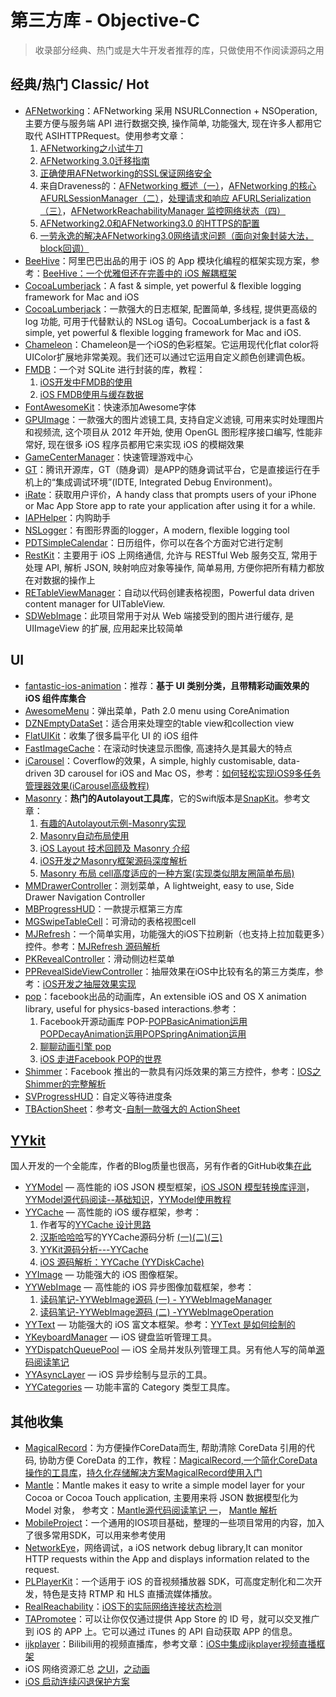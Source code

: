 # 第三方库 - Objective-C
> 收录部分经典、热门或是大牛开发者推荐的库，只做使用不作阅读源码之用

## 经典/热门 Classic/ Hot
- [AFNetworking][1]：AFNetworking 采用 NSURLConnection + NSOperation, 主要方便与服务端 API 进行数据交换, 操作简单, 功能强大, 现在许多人都用它取代 ASIHTTPRequest。使用参考文章：
	1. [AFNetworking之小试牛刀][2]
	2. [AFNetworking 3.0迁移指南][3]
	4. [正确使用AFNetworking的SSL保证网络安全][4]
	6. 来自Draveness的：[AFNetworking 概述（一）][5]，[AFNetworking 的核心 AFURLSessionManager（二）][6]，[处理请求和响应 AFURLSerialization（三）][7]，[AFNetworkReachabilityManager 监控网络状态（四）][8]
	7. [AFNetworking2.0和AFNetworking3.0 的HTTPS的配置][9]
	8. [一劳永逸的解决AFNetworking3.0网络请求问题（面向对象封装大法，block回调）][10]
- [BeeHive][11]：阿里巴巴出品的用于 iOS 的 App 模块化编程的框架实现方案，参考：[BeeHive：一个优雅但还在完善中的 iOS 解耦框架][12]
- [CocoaLumberjack][13]：A fast & simple, yet powerful & flexible logging framework for Mac and iOS
- [CocoaLumberjack][14]：一款强大的日志框架, 配置简单, 多线程, 提供更高级的 log 功能, 可用于代替默认的 NSLog 语句。CocoaLumberjack is a fast & simple, yet powerful & flexible logging framework for Mac and iOS.
- [Chameleon][15]：Chameleon是一个iOS的色彩框架。它运用现代化flat color将UIColor扩展地非常美观。我们还可以通过它运用自定义颜色创建调色板。
- [FMDB][16]：一个对 SQLite 进行封装的库，教程：
	1. [iOS开发中FMDB的使用][17]
	2. [iOS FMDB使用与缓存数据][18]
- [FontAwesomeKit][19]：快速添加Awesome字体
- [GPUImage][20]：一款强大的图片滤镜工具, 支持自定义滤镜, 可用来实时处理图片和视频流, 这个项目从 2012 年开始, 使用 OpenGL 图形程序接口编写, 性能非常好, 现在很多 iOS 程序员都用它来实现 iOS 的模糊效果
- [GameCenterManager][21]：快速管理游戏中心
- [GT][22]：腾讯开源库，GT（随身调）是APP的随身调试平台，它是直接运行在手机上的“集成调试环境”(IDTE, Integrated Debug Environment)。
- [iRate][23]：获取用户评价，A handy class that prompts users of your iPhone or Mac App Store app to rate your application after using it for a while. 
- [IAPHelper][24]：内购助手
- [NSLogger][25]：有图形界面的logger，A modern, flexible logging tool
- [PDTSimpleCalendar][26]：日历组件，你可以在各个方面对它进行定制
- [RestKit][27]：主要用于 iOS 上网络通信, 允许与 RESTful Web 服务交互, 常用于处理 API, 解析 JSON, 映射响应对象等操作, 简单易用, 方便你把所有精力都放在对数据的操作上
- [RETableViewManager][28]：自动以代码创建表格视图，Powerful data driven content manager for UITableView.
- [SDWebImage][29]：此项目常用于对从 Web 端接受到的图片进行缓存, 是 UIImageView 的扩展, 应用起来比较简单

## UI
- [fantastic-ios-animation][30]：推荐：**基于 UI 类别分类，且带精彩动画效果的 iOS 组件库集合**
- [AwesomeMenu][31]：弹出菜单，Path 2.0 menu using CoreAnimation
- [DZNEmptyDataSet][32]：适合用来处理空的table view和collection view
- [FlatUIKit][33]：收集了很多扁平化 UI 的 iOS 组件
- [FastImageCache][34]：在滚动时快速显示图像, 高速持久是其最大的特点
- [iCarousel][35]：Coverflow的效果，A simple, highly customisable, data-driven 3D carousel for iOS and Mac OS，参考：[如何轻松实现iOS9多任务管理器效果(iCarousel高级教程)][36]
- [Masonry][37]：**热门的Autolayout工具库**，它的Swift版本是[SnapKit][38]。参考文章：
	1. [有趣的Autolayout示例-Masonry实现][39]
	2. [Masonry自动布局使用][40]
	3. [iOS Layout 技术回顾及 Masonry 介绍][41]
	4. [iOS开发之Masonry框架源码深度解析][42]
	5. [Masonry 布局 cell高度适应的一种方案(实现类似朋友圈简单布局)][43]
- [MMDrawerController][44]：测划菜单，A lightweight, easy to use, Side Drawer Navigation Controller
- [MBProgressHUD][45]：一款提示框第三方库
- [MGSwipeTableCell][46]：可滑动的表格视图cell
- [MJRefresh][47]：一个简单实用，功能强大的iOS下拉刷新（也支持上拉加载更多）控件。参考：[MJRefresh 源码解析][48]
- [PKRevealController][49]：滑动侧边栏菜单
- [PPRevealSideViewController][50]：抽屉效果在iOS中比较有名的第三方类库，参考：[iOS开发之抽屉效果实现][51]
- [pop][52]：facebook出品的动画库，An extensible iOS and OS X animation library, useful for physics-based interactions.参考：
	1. Facebook开源动画库 POP-[POPBasicAnimation运用][53][POPDecayAnimation运用][54][POPSpringAnimation运用][55]
	2. [聊聊动画引擎 pop][56]
	3. [iOS 走进Facebook POP的世界][57]
- [Shimmer][58]：Facebook 推出的一款具有闪烁效果的第三方控件，参考：[IOS之Shimmer的完整解析][59]
- [SVProgressHUD][60]：自定义等待进度条
- [TBActionSheet][61]：参考文-[自制一款强大的 ActionSheet][62]


## [YYkit][63]
国人开发的一个全能库，作者的Blog质量也很高，另有作者的GitHub收集[在此][64]
- [YYModel][65] — 高性能的 iOS JSON 模型框架，[iOS JSON 模型转换库评测][66]，[YYModel源代码阅读--基础知识][67]，[YYModel使用教程][68]
- [YYCache][69] — 高性能的 iOS 缓存框架，参考：
	1. 作者写的[YYCache 设计思路][70]
	2. [汉斯哈哈哈][71]写的YYCache源码分析 [(一)][72][(二)][73][(三)][74]
	3. [YYKit源码分析---YYCache][75]
	4. [iOS 源码解析：YYCache (YYDiskCache)][76]
- [YYImage][77] — 功能强大的 iOS 图像框架。
- [YYWebImage][78] — 高性能的 iOS 异步图像加载框架，参考：
	1. [读码笔记-YYWebImage源码 (一) - YYWebImageManager][79]
	2. [读码笔记-YYWebImage源码 (二) -YYWebImageOperation][80]
- [YYText][81] — 功能强大的 iOS 富文本框架。参考：[YYText 是如何绘制的][82]
- [YKeyboardManager][83] — iOS 键盘监听管理工具。
- [YYDispatchQueuePool][84] — iOS 全局并发队列管理工具。另有他人写的简单[源码阅读笔记][85]
- [YYAsyncLayer][86] — iOS 异步绘制与显示的工具。
- [YYCategories][87] — 功能丰富的 Category 类型工具库。


## 其他收集
- [MagicalRecord][88]：为方便操作CoreData而生, 帮助清除 CoreData 引用的代码, 协助方便 CoreData 的工作，教程：[MagicalRecord,一个简化CoreData操作的工具库][89]，[持久化存储解决方案MagicalRecord使用入门][90]
- [Mantle][91]：Mantle makes it easy to write a simple model layer for your Cocoa or Cocoa Touch application, 主要用来将 JSON 数据模型化为 Model 对象， 参考文：[Mantle源代码阅读笔记 一][92]， [Mantle 解析][93]
- [MobileProject][94]：一个通用的IOS项目基础，整理的一些项目常用的内容，加入了很多常用SDK，可以用来参考使用
- [NetworkEye][95]，网络调试，a iOS network debug library,It can monitor HTTP requests within the App and displays information related to the request.
- [PLPlayerKit][96]：一个适用于 iOS 的音视频播放器 SDK，可高度定制化和二次开发，特色是支持 RTMP 和 HLS 直播流媒体播放。
- [RealReachability][97]：[iOS下的实际网络连接状态检测][98]
- [TAPromotee][99]：可以让你仅仅通过提供 App Store 的 ID 号，就可以交叉推广到 iOS 的 APP 上。它可以通过 iTunes 的 API 自动获取 APP 的信息。
- [ijkplayer][100]：Bilibili用的视频直播库，参考文章：[iOS中集成ijkplayer视频直播框架][101]
- iOS 网络资源汇总 [之UI][102]，[之动画][103]
- [iOS 启动连续闪退保护方案][104]


[1]:	https://github.com/AFNetworking/AFNetworking "AFNetworking"
[2]:	http://www.jianshu.com/p/8cc137ac26f0 "AFNetworking之小试牛刀"
[3]:	http://www.jianshu.com/p/047463a7ce9b "AFNetworking 3.0迁移指南"
[4]:	http://www.jianshu.com/p/4102b817ff2f "正确使用AFNetworking的SSL保证网络安全"
[5]:	http://draveness.me/afnetworking1/ "AFNetworking 概述（一）"
[6]:	http://draveness.me/afnetworking2/ "AFNetworking 的核心 AFURLSessionManager（二）"
[7]:	http://draveness.me/afnetworking3/ "处理请求和响应 AFURLSerialization（三）"
[8]:	http://draveness.me/afnetworking4/ "AFNetworkReachabilityManager 监控网络状态（四）"
[9]:	http://www.cnblogs.com/zhangsheng-iOS/p/6398920.html "AFNetworking2.0和AFNetworking3.0 的HTTPS的配置"
[10]:	http://www.cnblogs.com/beckwang0912/p/7052782.html "一劳永逸的解决AFNetworking3.0网络请求问题（面向对象封装大法，block回调）"
[11]:	https://github.com/alibaba/BeeHive "BeeHive"
[12]:	http://www.jianshu.com/p/24f6299ebe82 "BeeHive：一个优雅但还在完善中的 iOS 解耦框架"
[13]:	https://github.com/CocoaLumberjack/CocoaLumberjack "CocoaLumberjack"
[14]:	https://github.com/CocoaLumberjack/CocoaLumberjack "CocoaLumberjack"
[15]:	https://github.com/ViccAlexander/Chameleon "Chameleon"
[16]:	https://github.com/ccgus/fmdb "FMDB"
[17]:	http://www.cnblogs.com/jerehedu/p/5025950.html "iOS开发中FMDB的使用"
[18]:	http://www.jianshu.com/p/968c381cb7d7 "iOS FMDB使用与缓存数据"
[19]:	https://github.com/PrideChung/FontAwesomeKit "FontAwesomeKit"
[20]:	https://github.com/BradLarson/GPUImage "GPUImage"
[21]:	https://github.com/nihalahmed/GameCenterManager "GameCenterManager"
[22]:	https://github.com/TencentOpen/GT "GT"
[23]:	https://github.com/nicklockwood/iRate "iRate"
[24]:	https://github.com/saturngod/IAPHelper "IAPHelper"
[25]:	https://github.com/fpillet/NSLogger "NSLogger"
[26]:	https://github.com/jivesoftware/PDTSimpleCalendar "PDTSimpleCalendar"
[27]:	https://github.com/RestKit/RestKit "RestKit"
[28]:	https://github.com/romaonthego/RETableViewManager "RETableViewManager"
[29]:	https://github.com/rs/SDWebImage "SDWebImage"
[30]:	https://github.com/onmyway133/fantastic-ios-animation "fantastic-ios-animation"
[31]:	https://github.com/levey/AwesomeMenu "AwesomeMenu"
[32]:	https://github.com/dzenbot/DZNEmptyDataSet "DZNEmptyDataSet"
[33]:	https://github.com/Grouper/FlatUIKit "FlatUIKit"
[34]:	https://github.com/path/FastImageCache "FastImageCache"
[35]:	https://github.com/nicklockwood/iCarousel "iCarousel"
[36]:	http://www.cnblogs.com/jgCho/p/5275408.html "如何轻松实现iOS9多任务管理器效果(iCarousel高级教程)"
[37]:	https://github.com/SnapKit/Masonry "Masonry"
[38]:	https://github.com/SnapKit/SnapKit "SnapKit"
[39]:	http://tutuge.me/2015/05/23/autolayout-example-with-masonry/ "有趣的Autolayout示例-Masonry实现"
[40]:	http://www.cnblogs.com/salam/p/5054474.html "Masonry自动布局使用"
[41]:	http://www.taijicoder.com/2015/12/12/iOS-Layout-and-Masnory/ "iOS Layout 技术回顾及 Masonry 介绍"
[42]:	http://www.cnblogs.com/ludashi/p/5591572.html "iOS开发之Masonry框架源码深度解析"
[43]:	http://www.jianshu.com/p/50c7fd44ecd3 "Masonry 布局 cell高度适应的一种方案(实现类似朋友圈简单布局)"
[44]:	https://github.com/mutualmobile/MMDrawerController "MMDrawerController"
[45]:	https://github.com/jdg/MBProgressHUD "MBProgressHUD"
[46]:	https://github.com/MortimerGoro/MGSwipeTableCell "MGSwipeTableCell"
[47]:	https://github.com/CoderMJLee/MJRefresh "MJRefresh"
[48]:	http://www.jianshu.com/p/89ca6437c5e9 "MJRefresh 源码解析（iOS）"
[49]:	https://github.com/pkluz/PKRevealController "PKRevealController"
[50]:	https://github.com/ipup/PPRevealSideViewController "PPRevealSideViewController"
[51]:	http://ios.jobbole.com/83402/ "iOS开发之抽屉效果实现"
[52]:	https://github.com/facebook/pop "pop"
[53]:	http://www.cnblogs.com/wujy/p/5191220.html "Facebook开源动画库 POP-POPBasicAnimation运用"
[54]:	http://www.cnblogs.com/wujy/p/5194029.html "Facebook开源动画库 POP-POPDecayAnimation运用"
[55]:	http://www.cnblogs.com/wujy/p/5191521.html "Facebook开源动画库 POP-POPSpringAnimation运用"
[56]:	http://ios.jobbole.com/84717/
[57]:	http://www.jianshu.com/p/0bc2127692e5 "iOS 走进Facebook POP的世界"
[58]:	https://github.com/facebook/Shimmer "Shimmer"
[59]:	http://www.jianshu.com/p/3c58af1a2460 "IOS之Shimmer的完整解析"
[60]:	https://github.com/TransitApp/SVProgressHUD "SVProgressHUD"
[61]:	https://github.com/yulingtianxia/TBActionSheet "TBActionSheet"
[62]:	http://yulingtianxia.com/blog/2016/07/18/TBActionSheet/ "自制一款强大的 ActionSheet"
[63]:	https://github.com/ibireme/YYKit
[64]:	http://github.ibireme.com/github/list/ios/#
[65]:	https://github.com/ibireme/YYModel
[66]:	http://blog.ibireme.com/2015/10/23/ios_model_framework_benchmark/ "iOS JSON 模型转换库评测"
[67]:	http://www.jianshu.com/p/198af7042b2d "YYModel源代码阅读--基础知识"
[68]:	http://www.cocoachina.com/ios/20170216/18701.html
[69]:	https://github.com/ibireme/YYCache
[70]:	http://blog.ibireme.com/2015/10/26/yycache/ "YYCache 设计思路"
[71]:	http://www.jianshu.com/users/368a8cd349af "汉斯哈哈哈"
[72]:	http://www.jianshu.com/p/b8dcf6634fab "YYCache源码分析(一)"
[73]:	http://www.jianshu.com/p/492c3c3a0485 "YYCache源码分析(二)"
[74]:	http://www.jianshu.com/p/67184beda1d5 "YYCache源码分析(三)"
[75]:	http://iipanda.com/2016/07/18/YYCache-analyzing/ "YYKit源码分析---YYCache"
[76]:	https://toutiao.io/k/cte5gs "iOS 源码解析：YYCache (YYDiskCache)"
[77]:	https://github.com/ibireme/YYImage
[78]:	https://github.com/ibireme/YYWebImage
[79]:	http://huangshaohua.cn/2015/12/29/du-ma-bi-ji-yywebimageyuan-ma/ "读码笔记-YYWebImage源码 (一) - YYWebImageManager"
[80]:	http://huangshaohua.cn/2016/01/02/du-ma-bi-ji-yywebimageyuan-ma-er-yywebimageoperation/ "读码笔记-YYWebImage源码 (二) -YYWebImageOperation"
[81]:	https://github.com/ibireme/YYText
[82]:	https://github.com/lzwjava/OpenSourceNotes "OpenSourceNotes"
[83]:	https://github.com/ibireme/YYKeyboardManager "YYKeyboardManager"
[84]:	https://github.com/ibireme/YYDispatchQueuePool "YYDispatchQueuePool"
[85]:	http://kittenyang.com/yydispatchqueuepool-learning-note/ "YYDispatchQueuePool 源码阅读笔记"
[86]:	https://github.com/ibireme/YYAsyncLayer "YYAsyncLayer"
[87]:	https://github.com/ibireme/YYCategories
[88]:	https://github.com/magicalpanda/MagicalRecord "MagicalRecord"
[89]:	http://segmentfault.com/a/1190000004132110 "MagicalRecord,一个简化CoreData操作的工具库"
[90]:	http://www.cocoachina.com/ios/20151214/14649.html
[91]:	https://github.com/Mantle/Mantle "Mantle"
[92]:	http://blog.csdn.net/colorapp/article/details/50277317 "Mantle源代码阅读笔记 一"
[93]:	http://zeeyang.com/2017/06/18/Mantle/ "Mantle 解析"
[94]:	https://github.com/wujunyang/MobileProject "MobileProject"
[95]:	https://github.com/coderyi/NetworkEye "NetworkEye"
[96]:	https://github.com/pili-engineering/PLPlayerKit "PLPlayerKit"
[97]:	https://github.com/dustturtle/RealReachability "RealReachability"
[98]:	http://www.cocoachina.com/ios/20160224/15407.html
[99]:	https://github.com/JanC/TAPromotee "TAPromotee"
[100]:	https://github.com/Bilibili/ijkplayer "ijkplayer"
[101]:	http://www.jianshu.com/p/1f06b27b3ac0 "iOS中集成ijkplayer视频直播框架"
[102]:	http://www.jianshu.com/p/2ba717122951 "iOS 网络资源汇总之UI"
[103]:	http://www.jianshu.com/p/91b5cfad5d89 "iOS 网络资源汇总之动画"
[104]:	http://wereadteam.github.io/2016/05/23/GYBootingProtection/